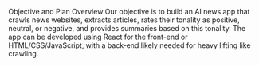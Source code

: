 Objective and Plan Overview
Our objective is to build an AI news app that crawls news websites, extracts articles, rates their tonality as positive, neutral, or negative, and provides summaries based on this tonality. The app can be developed using React for the front-end or HTML/CSS/JavaScript, with a back-end likely needed for heavy lifting like crawling.

